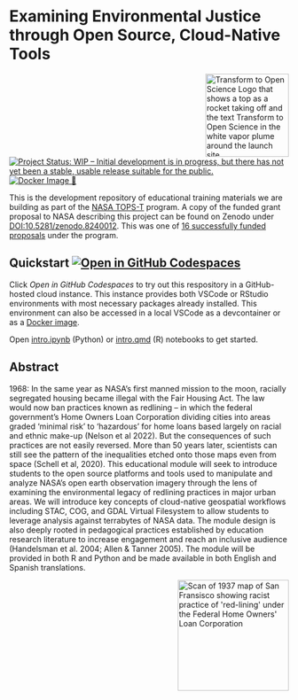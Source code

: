 # Examining Environmental Justice through Open Source, Cloud-Native Tools

<img align="right" src="https://zenodo.org/record/7742997/files/Tops_Badge_Nasa.png" width="150" alt="Transform to Open Science Logo that shows a top as a rocket taking off and the text Transform to Open Science in the white vapor plume around the launch site">

[![Project Status: WIP – Initial development is in progress, but there has not yet been a stable, usable release suitable for the public.](https://www.repostatus.org/badges/latest/wip.svg)](https://www.repostatus.org/#wip)
[![Docker Image :whale2:](https://github.com/boettiger-lab/nasa-topst-env-justice/actions/workflows/docker-image.yml/badge.svg)](https://github.com/boettiger-lab/nasa-topst-env-justice/actions/workflows/docker-image.yml)

This is the development repository of educational training materials we are building as part of the [NASA TOPS-T](https://nspires.nasaprs.com/external/solicitations/summary.do?solId=%7BAB776446-03A8-4C24-845D-2E5A2ADA2D5A%7D&path=&method=init) program. A copy of the funded grant proposal to NASA describing this project can be found on Zenodo under [DOI:10.5281/zenodo.8240012](https://doi.org/10.5281/zenodo.8240012). This was one of [16 successfully funded proposals](https://nspires.nasaprs.com/external/viewrepositorydocument/cmdocumentid=929821/solicitationId=%7BAB776446-03A8-4C24-845D-2E5A2ADA2D5A%7D/viewSolicitationDocument=1/TOPST22%20selections.pdf) under the program.  

## Quickstart [![Open in GitHub Codespaces](https://github.com/codespaces/badge.svg)](https://codespaces.new/espm-157/nasa-topst-env-justice?quickstart=1)

Click _Open in GitHub Codespaces_ to try out this respository in a GitHub-hosted cloud instance.  This instance provides both VSCode or RStudio environments with most necessary packages already installed.  This environment can also be accessed in a local VSCode as a devcontainer or as a [Docker image](https://github.com/boettiger-lab/nasa-topst-env-justice/pkgs/container/nasa-tops).

Open [intro.ipynb](stac.ipynb) (Python) or [intro.qmd](intro.qmd) (R) notebooks to get started.  

## Abstract

1968: In the same year as NASA’s first manned mission to the moon, racially segregated housing became illegal with the Fair Housing Act. The law would now ban practices known as redlining – in which the federal government’s Home Owners Loan Corporation dividing cities into areas graded ‘minimal risk’ to ‘hazardous’ for home loans based largely on racial and ethnic make-up (Nelson et al 2022). But the consequences of such practices are not easily reversed. More than 50 years later, scientists can still see the pattern of the inequalities etched onto those maps even from space (Schell et al, 2020). This educational module will seek to introduce students to the open source platforms and tools used to manipulate and analyze NASA’s open earth observation imagery through the lens of examining the environmental legacy of redlining practices in major urban areas. We will introduce key concepts of cloud-native geospatial workflows including STAC, COG, and GDAL Virtual Filesystem to allow students to leverage analysis against terrabytes of NASA data. The module design is also deeply rooted in pedagogical practices established by education research literature to increase engagement and reach an inclusive audience (Handelsman et al. 2004; Allen & Tanner 2005). The module will be provided in both R and Python and be made available in both English and Spanish translations.

<img align="right" src="https://s3.amazonaws.com/holc/tiles/CA/SanFrancisco/1937/holc-scan.jpg" width="200" alt="Scan of 1937 map of San Fransisco showing racist practice of 'red-lining' under the Federal Home Owners' Loan Corporation">
